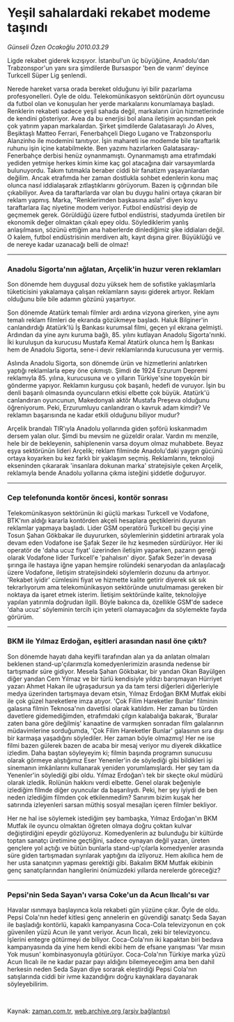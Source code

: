 # Yeşil sahalardaki rekabet modeme taşındı

*Günseli Özen Ocakoğlu 2010.03.29*

<tr><td class="metin" colspan="2" style="padding-top: 20px; padding-left: 5px; ">Ligde rekabet giderek kızışıyor. İstanbul'un üç büyüğüne, Anadolu'dan Trabzonspor'un yanı sıra şimdilerde Bursaspor 'ben de varım' deyince Turkcell Süper Lig şenlendi.</td></tr><tr><td class="metin" colspan="2" style="padding-top: 20px; padding-left: 5px; ">
<div id="haberMetinDiv"><p>
<p>Nerede hareket varsa orada bereket olduğunu iyi bilir pazarlama profesyonelleri. Öyle de oldu. Telekomünikasyon sektörünün dört oyuncusu da futbol olan ve konuşulan her yerde markalarını konumlamaya başladı. Renklerin rekabeti sadece yeşil sahada değil, markaların ürün hizmetlerinde de kendini gösteriyor. Avea da bu enerjisi bol alana iletişim açısından pek çok yatırım yapan markalardan. Şirket şimdilerde Galatasaraylı Jo Alves, Beşiktaşlı Matteo Ferrari, Fenerbahçeli Diego Lugano ve Trabzonsporlu Alanzinho ile modemini tanıtıyor. İşin mahareti ise modemde bile taraftarlık ruhunu işin içine katabilmekte. Ben yazımı hazırlarken Galatasaray-Fenerbahçe derbisi henüz oynanmamıştı. Oynanmamıştı ama etrafımdaki yediden yetmişe herkes kimin kime kaç gol atacağına dair varsayımlarda bulunuyordu. Takım tutmakla beraber ciddi bir fanatizm yaşayanlardan değilim. Ancak etrafımda her zaman dostlukla sohbet edenlerin konu maç olunca nasıl iddialaşarak zıtlaştıklarını görüyorum. Bazen iş çığırından bile çıkabiliyor. Avea da taraftarlarda var olan bu duygu halini ortaya çıkaran bir reklam yapmış. Marka, "Renklerimden başkasına asla!" diyen koyu taraftarlara ilaç niyetine modem veriyor. Futbol endüstrisi deyip de geçmemek gerek. Görüldüğü üzere futbol endüstrisi, stadyumda üretilen bir ekonomik değer olmaktan çıkalı epey oldu. Söylediklerim yanlış anlaşılmasın, sözünü ettiğim ana haberlerde dinlediğimiz şike iddiaları değil. O kalem, futbol endüstrisinin merdiven altı, kayıt dışına girer. Büyüklüğü ve de nereye kadar uzanacağı belli de olmaz! 
<hr/>
<h3>Anadolu Sigorta'nın ağlatan, Arçelik'in huzur veren reklamları </h3>
<p>Son dönemde hem duygusal dozu yüksek hem de sofistike yaklaşımlarla tüketicisini yakalamaya çalışan reklamların sayısı giderek artıyor. Reklam olduğunu bile bile adamın gözünü yaşartıyor.
<p>Son dönemde Atatürk temalı filmler ardı ardına vizyona girerken, yine aynı temalı reklam filmleri de ekranda gözükmeye başladı. Haluk Bilginer'in canlandırdığı Atatürk'lü İş Bankası kurumsal filmi, geçen yıl ekrana gelmişti. Ardından da yine aynı kuruma bağlı, 85. yılını kutlayan Anadolu Sigorta'nınki. İki kuruluşun da kurucusu Mustafa Kemal Atatürk olunca hem İş Bankası hem de Anadolu Sigorta, sene-i devir reklamlarında kurucusuna yer vermiş.
<p>Aslında Anadolu Sigorta, son dönemde ürün ve hizmetlerini anlatırken yaptığı reklamlarla epey öne çıkmıştı. Şimdi de 1924 Erzurum Depremi reklamıyla 85. yılına, kurucusuna ve o yılların Türkiye'sine topyekûn bir gönderme yapıyor. Reklamın kurgusu çok başarılı, hedefi de vuruyor. İşin bu denli başarılı olmasında oyuncuların etkisi elbette çok büyük. Atatürk'ü canlandıran oyuncunun, Makedonyalı aktör Mustafa Preşeva olduğunu öğreniyorum. Peki, Erzurumluyu canlandıran o kavruk adam kimdir? Ve reklamın başarısında ne kadar etkili olduğunu biliyor mudur?
<p>Arçelik brandalı TIR'ıyla Anadolu yollarında giden şoförü kıskanmadım dersem yalan olur. Şimdi bu mevsim ne güzeldir oralar. Vardın mı menzile, hele bir de bekleyenin, sahiplenenin varsa doyum olmaz muhabbete. Beyaz eşya sektörünün lideri Arçelik; reklam filminde Anadolu'daki yaygın gücünü ortaya koyarken bu kez farklı bir yaklaşım seçmiş. Reklamlarını, teknoloji ekseninden çıkararak 'insanlara dokunan marka' stratejisiyle çeken Arçelik, reklamıyla bende Anadolu yollarına çıkma isteğini şiddetle doğuruyor.
<hr/>
<h3>Cep telefonunda kontör öncesi, kontör sonrası
</h3>
<p>Telekomünikasyon sektörünün iki güçlü markası Turkcell ve Vodafone, BTK'nın aldığı kararla kontörden akçeli hesaplara geçtiklerini duyuran reklamlar yapmaya başladı. Lider GSM operatörü Turkcell bu geçişi yine Tosun Şahan Gökbakar ile duyururken, söylemlerinin şiddetini artırarak yola devam eden Vodafone ise Şafak Sezer ile hız kesmeden sürdürüyor. Her iki operatör de 'daha ucuz fiyat' üzerinden iletişim yaparken, pazarın gereği olarak Vodafone lider Turkcell'e 'pahalısın' diyor. Şafak Sezer'in devasa şırınga ile hastaya iğne yapan hemşire rolündeki senaryodan da anlaşılacağı üzere Vodafone, iletişim stratejisindeki söylemlerin dozunu da artırıyor. 'Rekabet iyidir' cümlesini fiyat ve hizmette kalite getirir diyerek sık sık tekrarlıyorum ama telekomünikasyon sektöründe unutulmaması gereken bir noktaya da işaret etmek isterim. İletişim sektöründe kalite, teknolojiye yapılan yatırımla doğrudan ilgili. Böyle bakınca da, özellikle GSM'de sadece 'daha ucuz' söyleminin tercih için yeterli olamayacağını da söylemekte fayda görürüm.
<hr/>
<h3>BKM ile Yılmaz Erdoğan, eşitleri arasından nasıl öne çıktı? </h3>
<p>Son dönemde hayatı daha keyifli tarafından alan ya da anlatan olmaları beklenen stand-up'çılarımızla komedyenlerimizin arasında nedense bir tartışmadır süre gidiyor. Mesela Şahan Gökbakar, bir yandan Okan Bayülgen diğer yandan Cem Yılmaz ve bir türlü kendisiyle yıldızı barışmayan Hürriyet yazarı Ahmet Hakan ile uğraşadursun ya da tam tersi diğerleri diğerleriyle medya üzerinden tartışmaya devam etsin, Yılmaz Erdoğan BKM Mutfak ekibi ile çok güzel hareketlere imza atıyor. 'Çok Filim Hareketler Bunlar' filminin galasına filmin Teknosa'nın davetlisi olarak katıldım. Her zaman bu türden davetlere gidemediğimden, etrafımdaki çılgın kalabalığa bakarak, 'Buralar zaten bana göre değilmiş' kanaatine de varmışken sonradan film galalarının müdavimlerine sorduğumda, 'Çok Filim Hareketler Bunlar' galasının sıra dışı bir karmaşa yaşadığını söylediler. Her zaman böyle olmazmış! Her ne ise filmi bazen gülerek bazen de acaba bir mesaj veriyor mu diyerek dikkatlice izledim. Daha baştan söyleyeyim ki; filmin başında programın sunucusu olarak görmeye alıştığımız Eser Yenenler'in de söylediği gibi bildikleri işi sinemanın imkânlarını kullanarak yeniden yorumlamışlardı. Her şey tam da Yenenler'in söylediği gibi oldu. Yılmaz Erdoğan'ı tek bir skeçte okul müdürü olarak izledik. Rolünün hakkını verdi elbette. Genel olarak beğeniyle izlediğim filmde diğer oyuncular da başarılıydı. Peki, her şey iyiydi de ben neden izlediğim filmden çok etkilenmedim? Sanırım bizim kuşak her satırında izleyenleri sarsan müthiş sosyal mesajları içeren filmler bekliyor.
<p>Her ne hal ise söylemek istediğim şey bambaşka, Yılmaz Erdoğan'ın BKM Mutfak ile oyuncu olmaktan öğreten olmaya doğru çoktan kulvar değiştirdiğini epeydir gözlüyoruz. Komedyenlerin az bulunduğu bir kültürde toptan sanatçı üretimine geçtiğini, sadece oynayan değil yazan, üreten gençlere yol açtığı ve bütün bunlarla stand-up'çılarla komedyenler arasında süre giden tartışmadan sıyrılarak yaptığını da izliyoruz. Hem akıllıca hem de her usta sanatçının yapması gerektiği gibi. Bakalım BKM Mutfak ekibinin genç sanatçılarından hangilerini önümüzdeki yıllarda nerelerde göreceğiz?
<hr/>
<h3>Pepsi'nin Seda Sayan'ı varsa Coke'un da Acun Ilıcalı'sı var </h3>
<p>Havalar ısınmaya başlayınca kola rekabeti gün yüzüne çıkar. Öyle de oldu. Pepsi Cola'nın hedef kitlesi genç annelerin en güvendiği sanatçı Seda Sayan ile başladığı kontörlü, kapaklı kampanyasına Coca-Cola televizyonun en çok güvenilen yüzü Acun ile yanıt veriyor. Acun Ilıcalı, zeki bir televizyoncu. İşlerini entegre götürmeyi de biliyor. Coca-Cola'nın iki kapaktan biri bedava kampanyasında da yine hem kendi ekibi hem de efsane yarışması 'Var mısın Yok musun' kombinasyonuyla götürüyor. Coca-Cola'nın Türkiye marka yüzü Acun Ilıcalı ile ne kadar pazar payı aldığını bilemeyeceğim ama ben dahil herkesin neden Seda Sayan diye sorarak eleştirdiği Pepsi Cola'nın satışlarında ciddi bir ivme kazandığını doğru kaynaklara dayanarak söyleyebilirim.</p>
</p></p></p></p></p></p></p></p></p></div>
<br/></td></tr>

Kaynak: [zaman.com.tr](http://zaman.com.tr/yazar.do?yazino=966835), [web.archive.org (arşiv bağlantısı)](http://web.archive.org/web/20100617002817/http://www.zaman.com.tr:80/yazar.do?yazino=966835)

